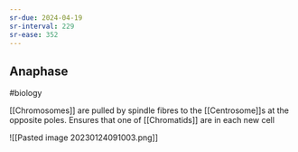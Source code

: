```yaml
---
sr-due: 2024-04-19
sr-interval: 229
sr-ease: 352
---
```

## Anaphase
#biology 

[[Chromosomes]] are pulled by spindle fibres to the [[Centrosome]]s at the opposite poles. Ensures that one of [[Chromatids]] are in each new cell

![[Pasted image 20230124091003.png]]